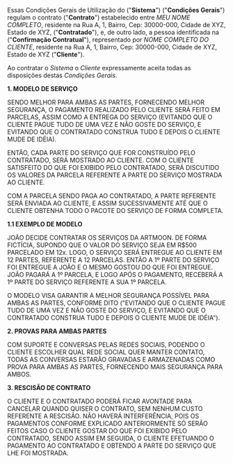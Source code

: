 Essas Condições Gerais de Utilização do ("**Sistema**") ("**Condições Gerais**") regulam o contrato ("**Contrato**") estabelecido entre *MEU NOME COMPLETO*, residente na Rua A, 1, Bairro, Cep: 30000-000, Cidade de XYZ, Estado de XYZ, ("**Contratado**"), e, de outro lado, a pessoa identificada na ("**Confirmação Contratual**"), representado por *NOME COMPLETO DO CLIENTE*, residente na Rua A, 1, Bairro, Cep: 30000-000, Cidade de XYZ, Estado de XYZ ("**Cliente**").

Ao contratar o *Sistema* o *Cliente* expressamente aceita todas as disposições destas *Condições Gerais*.


**1. MODELO DE SERVIÇO**

SENDO MELHOR PARA AMBAS AS PARTES, FORNECENDO MELHOR SEGURANÇA, O PAGAMENTO REALIZADO PELO CLIENTE SERÁ FEITO EM PARCELAS, ASSIM COMO A ENTREGA DO SERVIÇO 
(EVITANDO QUE O CLIENTE PAGUE TUDO DE UMA VEZ E NÃO GOSTE DO SERVIÇO, E EVITANDO QUE O CONTRATADO CONSTRUA TUDO E DEPOIS O CLIENTE MUDE DE IDÉIA).

ENTÃO, CADA PARTE DO SERVIÇO QUE FOR CONSTRUÍDO PELO CONTRATADO, SERÁ MOSTRADO AO CLIENTE. COM O CLIENTE SATISFEITO DO QUE FOI EXIBIDO PELO CONTRATADO, SERÁ
DISCUTIDO OS VALORES DA PARCELA REFERENTE A PARTE DO SERVIÇO MOSTRADA AO CLIENTE.

COM A PARCELA SENDO PAGA AO CONTRATADO, A PARTE REFERENTE SERÁ ENVIADA AO CLIENTE, E ASSIM SUCESSIVAMENTE ATÉ QUE O CLIENTE OBTENHA TODO O PACOTE DO SERVIÇO
DE FORMA COMPLETA.


**1.1 EXEMPLO DE MODELO**

JOÃO DECIDE CONTRATAR OS SERVIÇOS DA ARTMOON. DE FORMA FICTÍCIA, SUPONDO QUE O VALOR DO SERVIÇO SEJA EM R$500 PARCELADO EM 12x. LOGO, O SERVIÇO SERÁ ENTREGUE AO CLIENTE EM 12 PARTES, REFERENTE A 12 PARCELAS. ENTÃO A 1º PARTE DO SERVIÇO FOI ENTREGUE A JOÃO E O MESMO GOSTOU DO QUE FOI ENTREGUE. JOÃO PAGARÁ A 1º PARCELA, E LOGO APÓS O PAGAMENTO, RECEBERÁ A 1º PARTE DO SERVIÇO REFERENTE A SUA 1º PARCELA.

O MODELO VISA GARANTIR A MELHOR SEGURANÇA POSSÍVEL PARA AMBAS AS PARTES, CONFORME DITO ("EVITANDO QUE O CLIENTE PAGUE TUDO DE UMA VEZ E NÃO GOSTE DO SERVIÇO, E EVITANDO QUE O CONTRATADO CONSTRUA TUDO E DEPOIS O CLIENTE MUDE DE IDÉIA").


**2. PROVAS PARA AMBAS PARTES**

COM SUPORTE E CONVERSAS PELAS REDES SOCIAIS, PODENDO O CLIENTE ESCOLHER QUAL REDE SOCIAL QUER MANTER CONTATO, TODAS AS CONVERSAS ESTARÃO GRAVADAS E ARMAZENADAS COMO PROVA PARA AMBAS AS PARTES, FORNECENDO MAIS SEGURANÇA PARA AMBOS.


**3. RESCISÃO DE CONTRATO**

O CLIENTE E O CONTRATADO PODERÁ FICAR AVONTADE PARA CANCELAR QUANDO QUISER O CONTRATO, SEM NENHUM CUSTO REFERENTE A RESCISÃO. NÃO HAVERÁ INTERFERÊNCIA, POIS OS PAGAMENTOS CONFORME EXPLICADO ANTERIORMENTE SÓ SERÃO FEITOS CASO O CLIENTE GOSTAR DO QUE FOI EXIBIDO PELO CONTRATADO, SENDO ASSIM EM SEGUIDA, O CLIENTE EFETUANDO O PAGAMENTO AO CONTRATADO E OBTENDO A PARTE DO SERVIÇO QUE LHE FOI MOSTRADA.